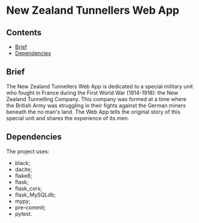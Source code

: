 # New Zealand Tunnellers Web App

## Contents

* [Brief](#brief)
* [Dependencies](#dependencies)

## Brief

The New Zealand Tunnellers Web App is dedicated to a special military unit who fought in France during the First World War (1914-1918): the New Zealand Tunnelling Company. This company was formed at a time where the British Army was struggling in their fights against the German miners beneath the no man's land. The Web App tells the original story of this special unit and shares the experience of its men.

## Dependencies

The project uses:

* black;
* dacite;
* flake8;
* flask;
* flask_cors;
* flask_MySQLdb;
* mypy;
* pre-commit;
* pytest.
